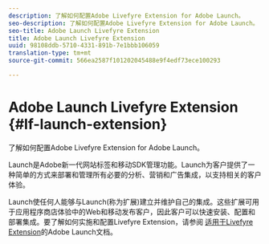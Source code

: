 ```yaml
---
description: 了解如何配置Adobe Livefyre Extension for Adobe Launch。
seo-description: 了解如何配置Adobe Livefyre Extension for Adobe Launch。
seo-title: Adobe Launch Livefyre Extension
title: Adobe Launch Livefyre Extension
uuid: 98108ddb-5710-4331-891b-7e1bbb106059
translation-type: tm+mt
source-git-commit: 566ea2587f101202045488e9f4edf73ece100293

---
```


# Adobe Launch Livefyre Extension {#lf-launch-extension}

了解如何配置Adobe Livefyre Extension for Adobe Launch。

Launch是Adobe新一代网站标签和移动SDK管理功能。Launch为客户提供了一种简单的方式来部署和管理所有必要的分析、营销和广告集成，以支持相关的客户体验。

Launch使任何人能够与Launch(称为扩展)建立并维护自己的集成。这些扩展可用于应用程序商店体验中的Web和移动发布客户，因此客户可以快速安装、配置和部署集成。要了解如何实施和配置Livefyre Extension，请参阅 [适用于Livefyre Extension](https://docs.adobelaunch.com/extension-reference/web/adobe-livefyre-extension)的Adobe Launch文档。
